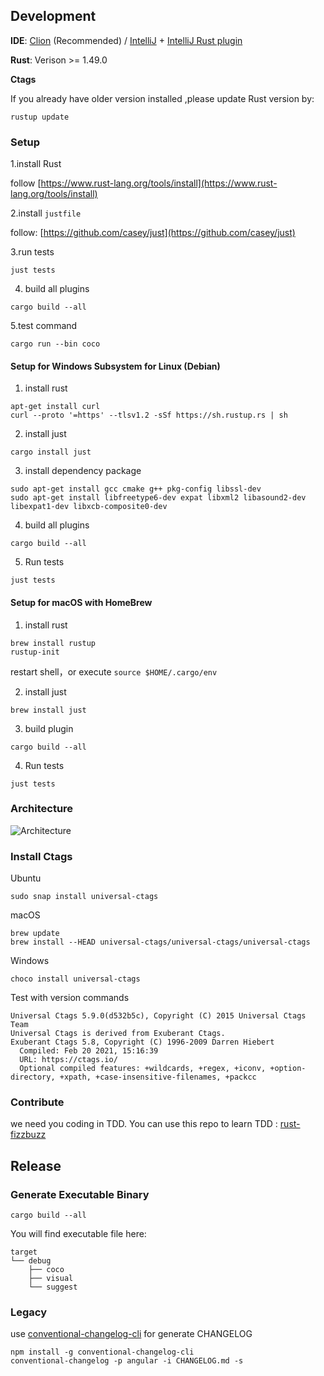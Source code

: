 ## Development

**IDE**: [Clion](https://www.jetbrains.com/clion/) (Recommended) / [IntelliJ](https://www.jetbrains.com/idea/) + [IntelliJ Rust plugin](https://intellij-rust.github.io/)

**Rust**: Verison >= 1.49.0 

**Ctags**

If you already have older version installed ,please update Rust version by:
```
rustup update
```

### Setup

1.install Rust

follow [https://www.rust-lang.org/tools/install](https://www.rust-lang.org/tools/install)

2.install `justfile`

follow: [https://github.com/casey/just](https://github.com/casey/just)

3.run tests

```
just tests
```

4. build all plugins

```
cargo build --all
```

5.test command

```
cargo run --bin coco
```

#### Setup for Windows Subsystem for Linux (Debian)

1. install rust

```
apt-get install curl
curl --proto '=https' --tlsv1.2 -sSf https://sh.rustup.rs | sh
```

2. install just

```
cargo install just
```

3. install dependency package

```
sudo apt-get install gcc cmake g++ pkg-config libssl-dev 
sudo apt-get install libfreetype6-dev expat libxml2 libasound2-dev libexpat1-dev libxcb-composite0-dev
```

4. build all plugins

```
cargo build --all
```

5. Run tests

```
just tests
```

#### Setup for macOS with HomeBrew

1. install rust

```
brew install rustup
rustup-init
```
restart shell，or execute ``` source $HOME/.cargo/env ```


2. install just

```
brew install just
```

3. build plugin
```
cargo build --all
```

4. Run tests

```
just tests
```

### Architecture

![Architecture](docs/images/coco-architecture.svg)

### Install Ctags

Ubuntu

```
sudo snap install universal-ctags
```

macOS

```
brew update
brew install --HEAD universal-ctags/universal-ctags/universal-ctags
```

Windows

```
choco install universal-ctags
```

Test with version commands

```
Universal Ctags 5.9.0(d532b5c), Copyright (C) 2015 Universal Ctags Team
Universal Ctags is derived from Exuberant Ctags.
Exuberant Ctags 5.8, Copyright (C) 1996-2009 Darren Hiebert
  Compiled: Feb 20 2021, 15:16:39
  URL: https://ctags.io/
  Optional compiled features: +wildcards, +regex, +iconv, +option-directory, +xpath, +case-insensitive-filenames, +packcc
```

### Contribute

we need you coding in TDD. You can use this repo to learn TDD :
[rust-fizzbuzz](https://github.com/jtong/rust-fizzbuzz)

## Release

### Generate Executable Binary 

```shell
cargo build --all
```

You will find executable file here:

```
target
└── debug
    ├── coco
    ├── visual
    └── suggest
```

### Legacy

use [conventional-changelog-cli](https://github.com/conventional-changelog/conventional-changelog/tree/master/packages/conventional-changelog-cli) for generate CHANGELOG

```
npm install -g conventional-changelog-cli
conventional-changelog -p angular -i CHANGELOG.md -s
```
